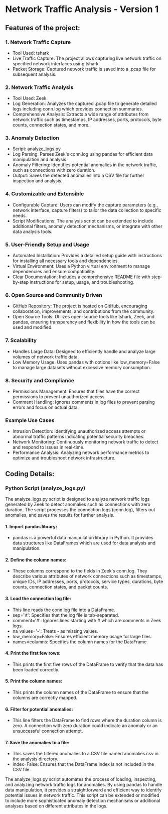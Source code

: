 # Network Traffic Analysis - Version 1

## Features of the project:

### 1. Network Traffic Capture
- Tool Used: tshark
- Live Traffic Capture: The project allows capturing live network traffic on specified network interfaces using tshark.
- Packet Storage: Captured network traffic is saved into a .pcap file for subsequent analysis.

### 2. Network Traffic Analysis
- Tool Used: Zeek
- Log Generation: Analyzes the captured .pcap file to generate detailed logs including conn.log which provides connection summaries.
- Comprehensive Analysis: Extracts a wide range of attributes from network traffic such as timestamps, IP addresses, ports, protocols, byte counts, connection states, and more.

### 3. Anomaly Detection
- Script: analyze_logs.py
- Log Parsing: Parses Zeek's conn.log using pandas for efficient data manipulation and analysis.
- Anomaly Filtering: Identifies potential anomalies in the network traffic, such as connections with zero duration.
- Output: Saves the detected anomalies into a CSV file for further inspection and analysis.

### 4. Customizable and Extensible
- Configurable Capture: Users can modify the capture parameters (e.g., network interface, capture filters) to tailor the data collection to specific needs.
- Script Modifications: The analysis script can be extended to include additional filters, anomaly detection mechanisms, or integrate with other data analysis tools.

### 5. User-Friendly Setup and Usage
- Automated Installation: Provides a detailed setup guide with instructions for installing all necessary tools and dependencies.
- Virtual Environment: Uses a Python virtual environment to manage dependencies and ensure compatibility.
- Clear Documentation: Includes a comprehensive README file with step-by-step instructions for setup, usage, and troubleshooting.

### 6. Open Source and Community Driven
- GitHub Repository: The project is hosted on GitHub, encouraging collaboration, improvements, and contributions from the community.
- Open Source Tools: Utilizes open-source tools like tshark, Zeek, and pandas, ensuring transparency and flexibility in how the tools can be used and modified.

### 7. Scalability
- Handles Large Data: Designed to efficiently handle and analyze large volumes of network traffic data.
- Low Memory Usage: Uses pandas with options like low_memory=False to manage large datasets without excessive memory consumption.

### 8. Security and Compliance
- Permissions Management: Ensures that files have the correct permissions to prevent unauthorized access.
- Comment Handling: Ignores comments in log files to prevent parsing errors and focus on actual data.

### Example Use Cases
- Intrusion Detection: Identifying unauthorized access attempts or abnormal traffic patterns indicating potential security breaches.
- Network Monitoring: Continuously monitoring network traffic to detect and respond to issues in real-time.
- Performance Analysis: Analyzing network performance metrics to optimize and troubleshoot network infrastructure.

## Coding Details:

### Python Script (analyze_logs.py)
The analyze_logs.py script is designed to analyze network traffic logs generated by Zeek to detect anomalies such as connections with zero duration. The script processes the connection logs (conn.log), filters out anomalies, and saves the results for further analysis.

#### 1. Import pandas library:
- pandas is a powerful data manipulation library in Python. It provides data structures like DataFrames which are used for data analysis and manipulation.

#### 2. Define the column names:
- These columns correspond to the fields in Zeek's conn.log. They describe various attributes of network connections such as timestamps, unique IDs, IP addresses, ports, protocols, service types, durations, byte counts, connection states, and packet counts.

#### 3. Load the connection log file:
- This line reads the conn.log file into a DataFrame.
- sep='\t': Specifies that the log file is tab-separated.
- comment='#': Ignores lines starting with # which are comments in Zeek logs.
- na_values='-': Treats - as missing values.
- low_memory=False: Ensures efficient memory usage for large files.
- names=columns: Specifies the column names for the DataFrame.

#### 4. Print the first few rows:
- This prints the first five rows of the DataFrame to verify that the data has been loaded correctly.

#### 5. Print the column names:
- This prints the column names of the DataFrame to ensure that the columns are correctly mapped.

#### 6. Filter for potential anomalies:
- This line filters the DataFrame to find rows where the duration column is zero. A connection with zero duration could indicate an anomaly or an unsuccessful connection attempt.

#### 7. Save the anomalies to a file:
- This saves the filtered anomalies to a CSV file named anomalies.csv in the analysis directory.
- index=False: Ensures that the DataFrame index is not included in the CSV file.

The analyze_logs.py script automates the process of loading, inspecting, and analyzing network traffic logs for anomalies. By using pandas to handle data manipulation, it provides a straightforward and efficient way to identify potential issues in network traffic. This script can be extended or modified to include more sophisticated anomaly detection mechanisms or additional analyses based on different attributes in the logs.
